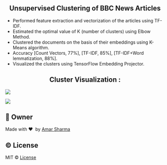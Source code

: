 <h2 align="center">Unsupervised Clustering of BBC News Articles</h2>
<ul>
  <li>Performed feature extraction and vectorization of the articles using TF-IDF.</li>
  <li>Estimated the optimal value of K (number of clusters) using Elbow Method.</li>
  <li>Clustered the documents on the basis of their embeddings using K-Means algorithm.</li>
  <li>Accuracy [Count Vectors, 77%], [TF-IDF, 85%], [TF-IDF+Word lemmatization, 88%].</li>
  <li>Visualized the clusters using TensorFlow Embedding Projector.</li>
</ul>
<h2 align="center">Cluster Visualization :</h2> 

![](https://github.com/amarsharma441/News-Articles-Clustering/blob/master/Embedding%20Projector%20-%20Visualization/Embedding%20projector%20-%20visualization%20of%20high-dimensional%20data_NEWS_CLUSTERS_1.gif)

![](https://github.com/amarsharma441/News-Articles-Clustering/blob/master/Embedding%20Projector%20-%20Visualization/Embedding%20projector%20-%20visualization%20of%20high-dimensional%20data_NEWS_CLUSTERS_2.gif)
<br>
## :boy: Owner ##
Made with :heart:&nbsp;  by [Amar Sharma](https://github.com/amarsharma441)

## :copyright: License ##
MIT © [License](https://github.com/amarsharma441/Unsupervised-Clustering-of-BBC-News-Articles/blob/master/LICENSE)
